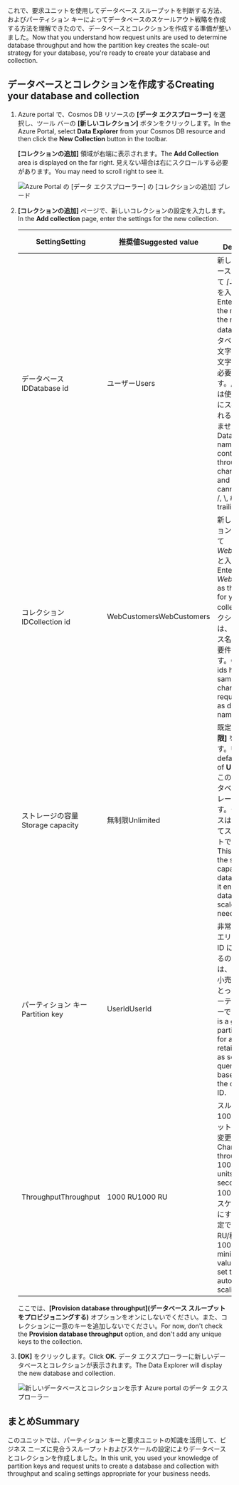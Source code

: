 <span data-ttu-id="4bc98-101">これで、要求ユニットを使用してデータベース スループットを判断する方法、およびパーティション キーによってデータベースのスケールアウト戦略を作成する方法を理解できたので、データベースとコレクションを作成する準備が整いました。</span><span class="sxs-lookup"><span data-stu-id="4bc98-101">Now that you understand how request units are used to determine database throughput and how the partition key creates the scale-out strategy for your database, you're ready to create your database and collection.</span></span>

## <a name="creating-your-database-and-collection"></a><span data-ttu-id="4bc98-102">データベースとコレクションを作成する</span><span class="sxs-lookup"><span data-stu-id="4bc98-102">Creating your database and collection</span></span>

1. <span data-ttu-id="4bc98-103">Azure portal で、Cosmos DB リソースの **[データ エクスプローラー]** を選択し、ツール バーの **[新しいコレクション]** ボタンをクリックします。</span><span class="sxs-lookup"><span data-stu-id="4bc98-103">In the Azure Portal, select **Data Explorer** from your Cosmos DB resource and then click the **New Collection** button in the toolbar.</span></span>
    
    <span data-ttu-id="4bc98-104">**[コレクションの追加]** 領域が右端に表示されます。</span><span class="sxs-lookup"><span data-stu-id="4bc98-104">The **Add Collection** area is displayed on the far right.</span></span> <span data-ttu-id="4bc98-105">見えない場合は右にスクロールする必要があります。</span><span class="sxs-lookup"><span data-stu-id="4bc98-105">You may need to scroll right to see it.</span></span>

    ![Azure Portal の [データ エクスプローラー] の [コレクションの追加] ブレード](../media/5-create-a-database-and-collection/azure-cosmosdb-data-explorer.png)

2. <span data-ttu-id="4bc98-107">**[コレクションの追加]** ページで、新しいコレクションの設定を入力します。</span><span class="sxs-lookup"><span data-stu-id="4bc98-107">In the **Add collection** page, enter the settings for the new collection.</span></span>

    <span data-ttu-id="4bc98-108">Setting</span><span class="sxs-lookup"><span data-stu-id="4bc98-108">Setting</span></span> | <span data-ttu-id="4bc98-109">推奨値</span><span class="sxs-lookup"><span data-stu-id="4bc98-109">Suggested value</span></span> | <span data-ttu-id="4bc98-110">説明</span><span class="sxs-lookup"><span data-stu-id="4bc98-110">Description</span></span>
    --------|-----------------|-------------
    <span data-ttu-id="4bc98-111">データベース ID</span><span class="sxs-lookup"><span data-stu-id="4bc98-111">Database id</span></span>      | <span data-ttu-id="4bc98-112">ユーザー</span><span class="sxs-lookup"><span data-stu-id="4bc98-112">Users</span></span>         | <span data-ttu-id="4bc98-113">新しいデータベースの名前として *[ユーザー]* を入力します。</span><span class="sxs-lookup"><span data-stu-id="4bc98-113">Enter *Users* as the name for the new database.</span></span> <span data-ttu-id="4bc98-114">データベース名は 1 文字以上 255 文字以内にする必要があります。/、\\、#、? は使えず、末尾にスペースを入れることもできません。</span><span class="sxs-lookup"><span data-stu-id="4bc98-114">Database names must contain from 1 through 255 characters, and they cannot contain /, \\, #, ?, or a trailing space.</span></span>
    <span data-ttu-id="4bc98-115">コレクション ID</span><span class="sxs-lookup"><span data-stu-id="4bc98-115">Collection id</span></span>    | <span data-ttu-id="4bc98-116">WebCustomers</span><span class="sxs-lookup"><span data-stu-id="4bc98-116">WebCustomers</span></span>  | <span data-ttu-id="4bc98-117">新しいコレクションの名前として *WebCustomers* と入力します。</span><span class="sxs-lookup"><span data-stu-id="4bc98-117">Enter *WebCustomers* as the name for your new collection.</span></span> <span data-ttu-id="4bc98-118">コレクション ID には、データベース名と同じ文字要件があります。</span><span class="sxs-lookup"><span data-stu-id="4bc98-118">Collection ids have the same character requirements as database names.</span></span>
    <span data-ttu-id="4bc98-119">ストレージの容量</span><span class="sxs-lookup"><span data-stu-id="4bc98-119">Storage capacity</span></span> | <span data-ttu-id="4bc98-120">無制限</span><span class="sxs-lookup"><span data-stu-id="4bc98-120">Unlimited</span></span>     | <span data-ttu-id="4bc98-121">既定値の **[無制限]** を使用します。</span><span class="sxs-lookup"><span data-stu-id="4bc98-121">Use the default value of **Unlimited**.</span></span> <span data-ttu-id="4bc98-122">この値は、データベースのストレージ容量です。データベースは必要に応じてスケールアウトできます。</span><span class="sxs-lookup"><span data-stu-id="4bc98-122">This value is the storage capacity of the database, and it enables your database to scale out as needed.</span></span>
    <span data-ttu-id="4bc98-123">パーティション キー</span><span class="sxs-lookup"><span data-stu-id="4bc98-123">Partition key</span></span>    | <span data-ttu-id="4bc98-124">UserId</span><span class="sxs-lookup"><span data-stu-id="4bc98-124">UserId</span></span>        | <span data-ttu-id="4bc98-125">非常に多くのクエリが主に顧客 ID に基づいているので、UserID は、オンライン小売シナリオにとって適切なパーティション キーです。</span><span class="sxs-lookup"><span data-stu-id="4bc98-125">UserID is a good partition key for an online retail scenario, as so many queries are based around the customer ID.</span></span>
    <span data-ttu-id="4bc98-126">Throughput</span><span class="sxs-lookup"><span data-stu-id="4bc98-126">Throughput</span></span>       |<span data-ttu-id="4bc98-127">1000 RU</span><span class="sxs-lookup"><span data-stu-id="4bc98-127">1000 RU</span></span>        | <span data-ttu-id="4bc98-128">スループットを 1000 要求ユニット (RU/秒) に変更します。</span><span class="sxs-lookup"><span data-stu-id="4bc98-128">Change the throughput to 1000 request units per second (RU/s).</span></span> <span data-ttu-id="4bc98-129">1000 は、自動スケールを有効にするために設定できる最小 RU/秒値です。</span><span class="sxs-lookup"><span data-stu-id="4bc98-129">1000 is the minimum RU/s value you can set to enable automatic scaling.</span></span>
    
    <span data-ttu-id="4bc98-130">ここでは、**[Provision database throughput]\(データベース スループットをプロビジョニングする\)** オプションをオンにしないでください。また、コレクションに一意のキーを追加しないでください。</span><span class="sxs-lookup"><span data-stu-id="4bc98-130">For now, don't check the **Provision database throughput** option, and don't add any unique keys to the collection.</span></span> 
    
3. <span data-ttu-id="4bc98-131">**[OK]** をクリックします。</span><span class="sxs-lookup"><span data-stu-id="4bc98-131">Click **OK**.</span></span> <span data-ttu-id="4bc98-132">データ エクスプローラーに新しいデータベースとコレクションが表示されます。</span><span class="sxs-lookup"><span data-stu-id="4bc98-132">The Data Explorer will display the new database and collection.</span></span>

    ![新しいデータベースとコレクションを示す Azure portal のデータ エクスプローラー](../media/5-create-a-database-and-collection/azure-cosmos-db-new-collection.png)

## <a name="summary"></a><span data-ttu-id="4bc98-134">まとめ</span><span class="sxs-lookup"><span data-stu-id="4bc98-134">Summary</span></span>

<span data-ttu-id="4bc98-135">このユニットでは、パーティション キーと要求ユニットの知識を活用して、ビジネス ニーズに見合うスループットおよびスケールの設定によりデータベースとコレクションを作成しました。</span><span class="sxs-lookup"><span data-stu-id="4bc98-135">In this unit, you used your knowledge of partition keys and request units to create a database and collection with throughput and scaling settings appropriate for your business needs.</span></span>